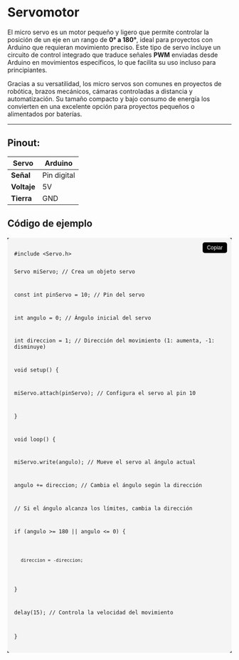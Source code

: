 # Servomotor

El micro servo es un motor pequeño y ligero que permite controlar la posición de un eje en un rango de **0° a 180°**, ideal para proyectos con Arduino que requieran movimiento preciso. Este tipo de servo incluye un circuito de control integrado que traduce señales **PWM** enviadas desde Arduino en movimientos específicos, lo que facilita su uso incluso para principiantes.

Gracias a su versatilidad, los micro servos son comunes en proyectos de robótica, brazos mecánicos, cámaras controladas a distancia y automatización. Su tamaño compacto y bajo consumo de energía los convierten en una excelente opción para proyectos pequeños o alimentados por baterías.

---

## Pinout:

| **Servo**   | **Arduino**    |
|-------------|----------------|
| **Señal**   | Pin digital    |
| **Voltaje** | 5V             |
| **Tierra**  | GND            |

<html lang="en">
<head>
  <meta charset="UTF-8">
  <meta name="viewport" content="width=device-width, initial-scale=1.0">
  
  <!-- Include Highlight.js -->
  <link rel="stylesheet" href="https://cdnjs.cloudflare.com/ajax/libs/highlight.js/11.7.0/styles/atom-one-dark.min.css">
  <script src="https://cdnjs.cloudflare.com/ajax/libs/highlight.js/11.7.0/highlight.min.js"></script>

  <!-- Include Clipboard.js -->
  <script src="https://cdnjs.cloudflare.com/ajax/libs/clipboard.js/2.0.11/clipboard.min.js"></script>

  <style>
    .code-container {
      position: relative;
      margin: 20px 0;
      background: black;
    }

    .copy-button {
      position: absolute;
      top: 10px;
      right: 10px;
      background-color: #000;
      color: white;
      border: none;
      padding: 5px 10px;
      border-radius: 5px;
      cursor: pointer;
      font-size: 12px;
    }

    .copy-button:hover {
      background-color: #0056b3;
    }

    pre {
      background: #f4f4f4;
      padding: 15px;
      border-radius: 5px;
      overflow: auto;
    }
  </style>
</head>
<body>

<h2>Código de ejemplo</h2>

<div class="code-container">
  <button class="copy-button" data-clipboard-target="#code">Copiar</button>
  <pre><code id="code" class="cpp">
#include &lt;Servo.h&gt;

 

Servo miServo;  // Crea un objeto servo 

const int pinServo = 10;     // Pin del servo 

int angulo = 0;              // Ángulo inicial del servo 

int direccion = 1;           // Dirección del movimiento (1: aumenta, -1: disminuye) 

 

void setup() { 

  miServo.attach(pinServo);  // Configura el servo al pin 10 

} 

void loop() { 

  miServo.write(angulo);     // Mueve el servo al ángulo actual 

  angulo += direccion;       // Cambia el ángulo según la dirección 

  // Si el ángulo alcanza los límites, cambia la dirección 

  if (angulo >= 180 || angulo <= 0) { 

    direccion = -direccion; 

  } 

 

  delay(15);  // Controla la velocidad del movimiento 

} 
  </code></pre>
</div>

<script>
  // Inicializar Highlight.js
  hljs.highlightAll();

  // Inicializar Clipboard.js
  new ClipboardJS('.copy-button');
</script>

</body>
</html>
